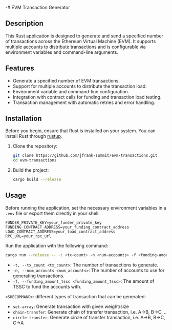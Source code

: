 -# EVM Transaction Generator

## Description

This Rust application is designed to generate and send a specified number of transactions across the Ethereum Virtual Machine (EVM). It supports multiple accounts to distribute transactions and is configurable via environment variables and command-line arguments.

## Features

- Generate a specified number of EVM transactions.
- Support for multiple accounts to distribute the transaction load.
- Environment variable and command-line configuration.
- Integration with contract calls for funding and transaction load testing.
- Transaction management with automatic retries and error handling.

## Installation

Before you begin, ensure that Rust is installed on your system. You can install Rust through [rustup](https://rustup.rs/).

1. Clone the repository:

   ```bash
   git clone https://github.com/jfrank-summit/evm-transactions.git
   cd evm-transactions
   ```

2. Build the project:

   ```bash
   cargo build --release
   ```

## Usage

Before running the application, set the necessary environment variables in a `.env` file or export them directly in your shell:

```env
FUNDER_PRIVATE_KEY=your_funder_private_key
FUNDING_CONTRACT_ADDRESS=your_funding_contract_address
LOAD_CONTRACT_ADDRESS=your_load_contract_address
RPC_URL=your_rpc_url
```

Run the application with the following command:

```bash
cargo run --release -- -t <tx-count> -n <num-accounts> -f <funding-amount-tssc> <SUBCOMMAND>
```

- `-t, --tx_count <tx_count>`: The number of transactions to generate.
- `-n, --num_accounts <num_accounts>`: The number of accounts to use for generating transactions.
- `-f, --funding_amount_tssc <funding_amount_tssc>`: The amount of TSSC to fund the accounts with.

`<SUBCOMMAND>`: different types of transaction that can be generated:
- `set-array`: Generate transaction with given weight/size
- `chain-transfer`: Generate chain of transfer transaction, i.e. A->B, B->C, ..
- `circle-transfer`: Generate circle of transfer transaction, i.e. A->B, B->C, C->A
